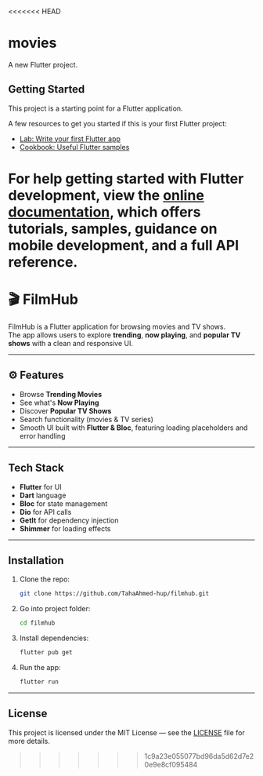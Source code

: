 <<<<<<< HEAD
# movies

A new Flutter project.

## Getting Started

This project is a starting point for a Flutter application.

A few resources to get you started if this is your first Flutter project:

- [Lab: Write your first Flutter app](https://docs.flutter.dev/get-started/codelab)
- [Cookbook: Useful Flutter samples](https://docs.flutter.dev/cookbook)

For help getting started with Flutter development, view the
[online documentation](https://docs.flutter.dev/), which offers tutorials,
samples, guidance on mobile development, and a full API reference.
=======
# 🎬 FilmHub

FilmHub is a Flutter application for browsing movies and TV shows.  
The app allows users to explore **trending**, **now playing**, and **popular TV shows** with a clean and responsive UI.

---

## ⚙️ Features
- Browse **Trending Movies**  
- See what's **Now Playing**  
- Discover **Popular TV Shows**  
- Search functionality (movies & TV series)  
- Smooth UI built with **Flutter & Bloc**, featuring loading placeholders and error handling

---

##  Tech Stack
- **Flutter** for UI  
- **Dart** language  
- **Bloc** for state management  
- **Dio** for API calls  
- **GetIt** for dependency injection  
- **Shimmer** for loading effects  

---

##  Installation
1. Clone the repo:
   ```bash
   git clone https://github.com/TahaAhmed-hup/filmhub.git
   ```
2. Go into project folder:
   ```bash
   cd filmhub
   ```
3. Install dependencies:
   ```bash
   flutter pub get
   ```
4. Run the app:
   ```bash
   flutter run
   ```

---

##  License
This project is licensed under the MIT License — see the [LICENSE](LICENSE) file for more details.
>>>>>>> 1c9a23e055077bd96da5d62d7e20e9e8cf095484
